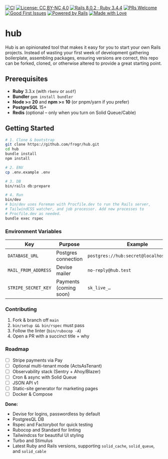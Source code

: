 [![CI](https://github.com/frogr/hub/actions/workflows/ci.yml/badge.svg?branch=main)](https://github.com/frogr/hub/actions/workflows/ci.yml)
[![License: CC BY-NC 4.0](https://img.shields.io/badge/License-CC%20BY--NC%204.0-blue.svg)](https://creativecommons.org/licenses/by-nc/4.0/)
[![Rails 8.0.2 · Ruby 3.4.4](https://img.shields.io/badge/Rails-8.0.2-blue?logo=ruby-on-rails)](https://rubyonrails.org/)
[![PRs Welcome](https://img.shields.io/badge/PRs-welcome-brightgreen.svg)](http://makeapullrequest.com)
[![Good First Issues](https://img.shields.io/github/issues/frogr/hub/good%20first%20issue.svg)](https://github.com/frogr/hub/issues?q=is%3Aissue+is%3Aopen+label%3A%22good+first+issue%22)
[![Powered by Rails](https://img.shields.io/badge/powered_by-rails-red.svg?logo=ruby-on-rails)](https://rubyonrails.org/)
[![Made with Love](https://img.shields.io/badge/made%20with-%E2%9D%A4%20by%20AustinCo-red.svg)](https://github.com/frogr)

# hub
Hub is an opinionated tool that makes it easy for you to start your own Rails projects. Instead of wasting your first week of development gathering boilerplate, assembling packages, ensuring versions are correct, this repo can be forked, cloned, or otherwise altered to provide a great starting point.

## Prerequisites
- **Ruby** 3.3.x (with `rbenv` or `asdf`)
- **Bundler** `gem install bundler`
- **Node >= 20** and **npm >= 10** (or pnpm/yarn if you prefer)
- **PostgreSQL** 15+
- **Redis** (optional – only when you turn on Solid Queue/Cable)

## Getting Started

```bash
# 1. Clone & bootstrap
git clone https://github.com/frogr/hub.git
cd hub
bundle install
npm install

# 2. ENV
cp .env.example .env

# 3. DB
bin/rails db:prepare

# 4. Run
bin/dev
# bin/dev uses Foreman with Procfile.dev to run the Rails server,
# TailwindCSS watcher, and job processor. Add new processes to
# Procfile.dev as needed.
bundle exec rspec
```

### Environment Variables
| Key | Purpose | Example |
|-----|---------|---------|
| `DATABASE_URL` | Postgres connection | `postgres://hub:secret@localhost/hub_dev` |
| `MAIL_FROM_ADDRESS` | Devise mailer | `no-reply@hub.test` |
| `STRIPE_SECRET_KEY` | Payments (coming soon) | `sk_live_…` |


### Contributing
1. Fork & branch off `main`
2. `bin/setup && bin/rspec` must pass
3. Follow the linter (`bin/rubocop -A`)
4. Open a PR with a succinct title + why

### Roadmap
- [ ] Stripe payments via Pay
- [ ] Optional multi-tenant mode (ActsAsTenant)
- [ ] Observability stack (Sentry + Ahoy/Blazer)
- [ ] Cron & async with Solid Queue
- [ ] JSON API v1
- [ ] Static-site generator for marketing pages
- [ ] Docker & Compose

**Done:**
- Devise for logins, passwordless by default
- PostgresQL DB
- Rspec and Factorybot for quick testing
- Rubocop and Standard for linting
- Tailwindcss for beautiful UI styling
- Turbo and Stimulus
- Latest Ruby and Rails versions, supporting `solid_cache`, `solid_queue`, and `solid_cable`
